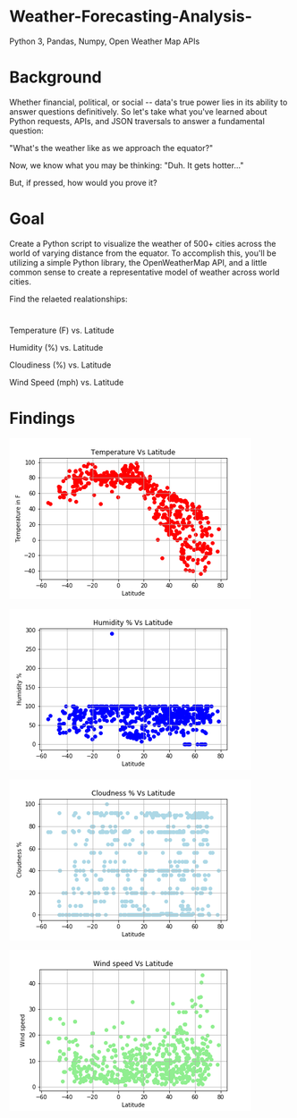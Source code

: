# Weather-Forecasting-Analysis-
Python 3, Pandas, Numpy, Open Weather Map APIs

# Background

Whether financial, political, or social -- data's true power lies in its ability to answer questions definitively. So let's take what you've learned about Python requests, APIs, and JSON traversals to answer a fundamental question: 

"What's the weather like as we approach the equator?"

Now, we know what you may be thinking: "Duh. It gets hotter..."

But, if pressed, how would you prove it?

# Goal
Create a Python script to visualize the weather of 500+ cities across the world of varying distance from the equator. To accomplish this, you'll be utilizing a simple Python library, the OpenWeatherMap API, and a little common sense to create a representative model of weather across world cities.

Find the relaeted realationships:
#
Temperature (F) vs. Latitude

Humidity (%) vs. Latitude

Cloudiness (%) vs. Latitude

Wind Speed (mph) vs. Latitude

# Findings

![x](images/TemperatureInWorldCities.png)

![x](images/HumidityInWorldCities.png)

![x](images/CloudnessInWorldCities.png)

![x](images/WindInWorldCities.png)


